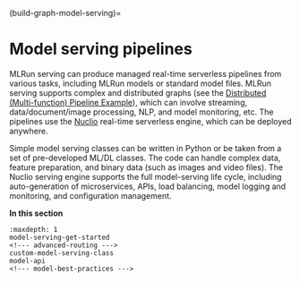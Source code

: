 (build-graph-model-serving)=
# Model serving pipelines

MLRun serving can produce managed real-time serverless pipelines from various tasks, including MLRun models or standard model files. MLRun serving supports complex and distributed graphs (see the [Distributed (Multi-function) Pipeline Example](./distributed-graph.html)), which can involve streaming, data/document/image processing, NLP, and model monitoring, etc. The pipelines use the [Nuclio](https://nuclio.io/) real-time serverless engine, which can be deployed anywhere. 

Simple model serving classes can be written in Python or be taken from a set of pre-developed ML/DL classes. The code can handle complex data, feature preparation, and binary data (such as images and video files). The Nuclio serving engine supports the full model-serving life cycle, including auto-generation of microservices, APIs, load balancing, model logging and monitoring, and configuration management.

**In this section**

```{toctree}
:maxdepth: 1
model-serving-get-started
<!--- advanced-routing --->
custom-model-serving-class
model-api
<!--- model-best-practices --->
```
